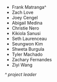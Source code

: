- Frank Matranga^
- Zach Love
- Joey Cengel
- Abigail Medina
- Christie Nero
- Kikiola Sanusi
- Seth Laurenceau
- Seungwon Kim
- Shweta Burgula
- Tyler Machado
- Zachary Fernandes
- Ziyi Wang


*^ project leader*
